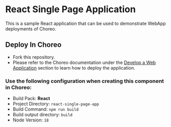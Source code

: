 # React Single Page Application

This is a sample React application that can be used to demonstrate WebApp deployments of Choreo.

## Deploy In Choreo

- Fork this repository.
- Please refer to the Choreo documentation under the [Develop a Web Application](https://wso2.com/choreo/docs/develop-components/develop-a-web-application/) section to learn how to deploy the application.

### Use the following configuration when creating this component in Choreo:

- Build Pack: **React**
- Project Directory: `react-single-page-app`
- Build Command: `npm run build`
- Build output directory: `build`
- Node Version: `18`

